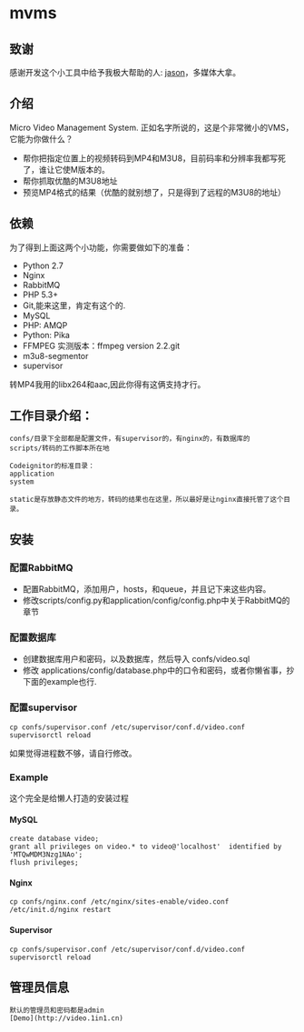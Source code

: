 mvms
====
  
## 致谢

  感谢开发这个小工具中给予我极大帮助的人: [jason](http://weibo.com/yangjiheng)，多媒体大拿。
    
  
## 介绍

Micro Video Management System.
正如名字所说的，这是个非常微小的VMS，它能为你做什么？

* 帮你把指定位置上的视频转码到MP4和M3U8，目前码率和分辨率我都写死了，谁让它使M版本的。
* 帮你抓取优酷的M3U8地址
* 预览MP4格式的结果（优酷的就别想了，只是得到了远程的M3U8的地址）

## 依赖

为了得到上面这两个小功能，你需要做如下的准备：

* Python 2.7
* Nginx
* RabbitMQ
* PHP 5.3+
* Git,能来这里，肯定有这个的.
* MySQL
* PHP: AMQP
* Python: Pika
* FFMPEG 实测版本：ffmpeg version 2.2.git
* m3u8-segmentor
* supervisor

转MP4我用的libx264和aac,因此你得有这俩支持才行。

## 工作目录介绍：

    confs/目录下全部都是配置文件，有supervisor的，有nginx的，有数据库的
    scripts/转码的工作脚本所在地
  
    Codeignitor的标准目录：
    application
    system
  
    static是存放静态文件的地方，转码的结果也在这里，所以最好是让nginx直接托管了这个目录。
  
  
## 安装  

### 配置RabbitMQ

* 配置RabbitMQ，添加用户，hosts，和queue，并且记下来这些内容。
* 修改scripts/config.py和application/config/config.php中关于RabbitMQ的章节


### 配置数据库
* 创建数据库用户和密码，以及数据库，然后导入 confs/video.sql
* 修改 applications/config/database.php中的口令和密码，或者你懒省事，抄下面的example也行.

### 配置supervisor
  
    cp confs/supervisor.conf /etc/supervisor/conf.d/video.conf
    supervisorctl reload

如果觉得进程数不够，请自行修改。    


### Example
这个完全是给懒人打造的安装过程

#### MySQL

    create database video;
    grant all privileges on video.* to video@'localhost'  identified by 'MTQwMDM3Nzg1NAo';
    flush privileges;
    
#### Nginx
    cp confs/nginx.conf /etc/nginx/sites-enable/video.conf
    /etc/init.d/nginx restart
    
#### Supervisor
    cp confs/supervisor.conf /etc/supervisor/conf.d/video.conf
    supervisorctl reload
    

## 管理员信息

    默认的管理员和密码都是admin
    [Demo](http://video.1in1.cn)
  
